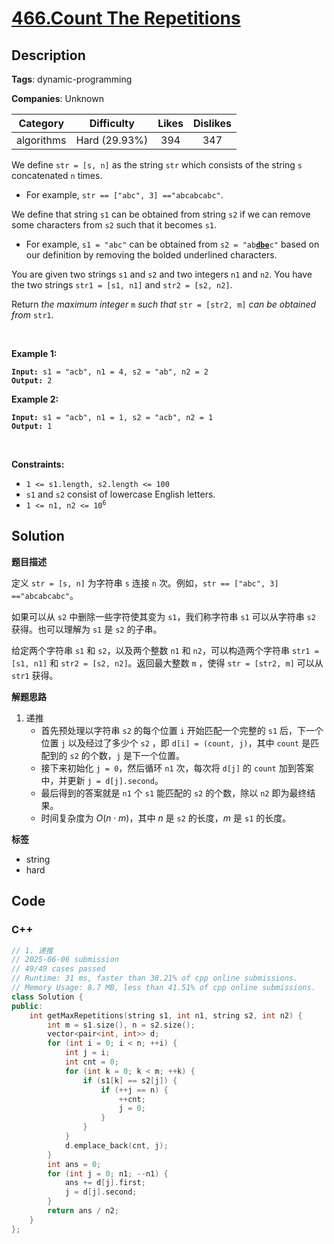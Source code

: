 # [466.Count The Repetitions](https://leetcode.com/problems/count-the-repetitions/description/)

## Description

**Tags**: dynamic-programming

**Companies**: Unknown

|  Category  |  Difficulty   | Likes | Dislikes |
| :--------: | :-----------: | :---: | :------: |
| algorithms | Hard (29.93%) |  394  |   347    |

<p>We define <code>str = [s, n]</code> as the string <code>str</code> which consists of the string <code>s</code> concatenated <code>n</code> times.</p>
<ul>
  <li>For example, <code>str == [&quot;abc&quot;, 3] ==&quot;abcabcabc&quot;</code>.</li>
</ul>
<p>We define that string <code>s1</code> can be obtained from string <code>s2</code> if we can remove some characters from <code>s2</code> such that it becomes <code>s1</code>.</p>
<ul>
  <li>For example, <code>s1 = &quot;abc&quot;</code> can be obtained from <code>s2 = &quot;ab<strong><u>dbe</u></strong>c&quot;</code> based on our definition by removing the bolded underlined characters.</li>
</ul>
<p>You are given two strings <code>s1</code> and <code>s2</code> and two integers <code>n1</code> and <code>n2</code>. You have the two strings <code>str1 = [s1, n1]</code> and <code>str2 = [s2, n2]</code>.</p>
<p>Return <em>the maximum integer </em><code>m</code><em> such that </em><code>str = [str2, m]</code><em> can be obtained from </em><code>str1</code>.</p>
<p>&nbsp;</p>
<p><strong class="example">Example 1:</strong></p>
<pre><code><strong>Input:</strong> s1 = "acb", n1 = 4, s2 = "ab", n2 = 2
<strong>Output:</strong> 2</code></pre><p><strong class="example">Example 2:</strong></p>
<pre><code><strong>Input:</strong> s1 = "acb", n1 = 1, s2 = "acb", n2 = 1
<strong>Output:</strong> 1</code></pre>
<p>&nbsp;</p>
<p><strong>Constraints:</strong></p>
<ul>
  <li><code>1 &lt;= s1.length, s2.length &lt;= 100</code></li>
  <li><code>s1</code> and <code>s2</code> consist of lowercase English letters.</li>
  <li><code>1 &lt;= n1, n2 &lt;= 10<sup>6</sup></code></li>
</ul>

## Solution

**题目描述**

定义 `str = [s, n]` 为字符串 `s` 连接 `n` 次。例如，`str == ["abc", 3] =="abcabcabc"`。

如果可以从 `s2` 中删除一些字符使其变为 `s1`，我们称字符串 `s1` 可以从字符串 `s2` 获得。也可以理解为 `s1` 是 `s2` 的子串。

给定两个字符串 `s1` 和 `s2`，以及两个整数 `n1` 和 `n2`，可以构造两个字符串 `str1 = [s1, n1]` 和 `str2 = [s2, n2]`。返回最大整数 `m` ，使得 `str = [str2, m]` 可以从 `str1` 获得。

**解题思路**

1. 递推
   - 首先预处理以字符串 `s2` 的每个位置 `i` 开始匹配一个完整的 `s1` 后，下一个位置 `j` 以及经过了多少个 `s2` ，即 `d[i] = (count, j)`，其中 `count` 是匹配到的 `s2` 的个数，`j` 是下一个位置。
   - 接下来初始化 `j = 0`，然后循环 `n1` 次，每次将 `d[j]` 的 `count` 加到答案中，并更新 `j = d[j].second`。
   - 最后得到的答案就是 `n1` 个 `s1` 能匹配的 `s2` 的个数，除以 `n2` 即为最终结果。
   - 时间复杂度为 $O(n \cdot m)$，其中 $n$ 是 `s2` 的长度，$m$ 是 `s1` 的长度。

**标签**

- string
- hard

<!-- code start -->
## Code

### C++

```cpp
// 1. 递推
// 2025-06-06 submission
// 49/49 cases passed
// Runtime: 31 ms, faster than 38.21% of cpp online submissions.
// Memory Usage: 8.7 MB, less than 41.51% of cpp online submissions.
class Solution {
public:
    int getMaxRepetitions(string s1, int n1, string s2, int n2) {
        int m = s1.size(), n = s2.size();
        vector<pair<int, int>> d;
        for (int i = 0; i < n; ++i) {
            int j = i;
            int cnt = 0;
            for (int k = 0; k < m; ++k) {
                if (s1[k] == s2[j]) {
                    if (++j == n) {
                        ++cnt;
                        j = 0;
                    }
                }
            }
            d.emplace_back(cnt, j);
        }
        int ans = 0;
        for (int j = 0; n1; --n1) {
            ans += d[j].first;
            j = d[j].second;
        }
        return ans / n2;
    }
};
```

<!-- code end -->
